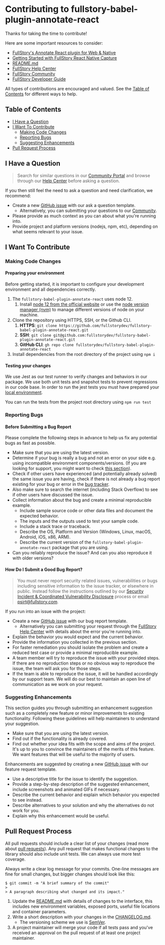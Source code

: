 # Contributing to fullstory-babel-plugin-annotate-react

Thanks for taking the time to contribute!

Here are some important resources to consider:

  * [FullStory's Annotate React plugin for Web & Native](https://help.fullstory.com/hc/en-us/articles/360049493054-FullStory-s-Annotate-React-plugin-for-Web-Native)
  * [Getting Started with FullStory React Native Capture](https://help.fullstory.com/hc/en-us/articles/360052419133)
  * [README.md](./README.md)
  * [FullStory Help Center](https://www.fullstory.com/)
  * [FullStory Community](https://community.fullstory.com/)
  * [FullStory Developer Guide](https://developer.fullstory.com/)

All types of contributions are encouraged and valued. See the [Table of Contents](#table-of-contents) for different ways to help.

## Table of Contents

- [I Have a Question](#i-have-a-question)
- [I Want To Contribute](#i-want-to-contribute)
    - [Making Code Changes](#making-code-changes)
    - [Reporting Bugs](#reporting-bugs)
	- [Suggesting Enhancements](#suggesting-enhancements)
- [Pull Request Process](#pull-request-process)

## I Have a Question

> Search for similar questions in our [Community Portal](https://community.fullstory.com/) and browse through our [Help Center](https://help.fullstory.com/hc/en-us) before asking a question.

If you then still feel the need to ask a question and need clarification, we recommend:

- Create a new [GitHub issue](https://github.com/fullstorydev/fullstory-babel-plugin-annotate-react/issues/new?template=ask_a_question.md) with our ask a question template.
	- Alternatively, you can submitting your questions to our [Community](https://community.fullstory.com/).
- Please provide as much context as you can about what you're running into.
- Provide project and platform versions (nodejs, npm, etc), depending on what seems relevant to your issue.

## I Want To Contribute

### Making Code Changes

#### Preparing your environment

Before getting started, it is important to configure your development environment and all dependencies correctly.
1. The `fullstory-babel-plugin-annotate-react` uses node 12. 
    1. Install [node 12 from the official website](https://nodejs.org/en/blog/release/v12.13.0) or use the [node version manager (nvm)](https://github.com/nvm-sh/nvm) to manage different versions of node on your machine.
2. Clone the repository using HTTPS, SSH, or the Github CLI.
    1. **HTTPS**: `git clone https://github.com/fullstorydev/fullstory-babel-plugin-annotate-react.git`
    2. **SSH**: `git clone git@github.com:fullstorydev/fullstory-babel-plugin-annotate-react.git`
    3. **GitHub CLI**: `gh repo clone fullstorydev/fullstory-babel-plugin-annotate-react`
3. Install dependencies from the root directory of the project using `npm i`

#### Testing your changes

We use Jest as our test runner to verify changes and behaviors in our package. We use both unit tests and snapshot tests to prevent regressions in our code base. In order to run the jest tests you must have prepared your [local environment](#preparing-your-environment).

You can run the tests from the project root directory using `npm run test`

### Reporting Bugs

#### Before Submitting a Bug Report

Please complete the following steps in advance to help us fix any potential bugs as fast as possible.

- Make sure that you are using the latest version.
- Determine if your bug is really a bug and not an error on your side e.g. using incompatible environment components/versions. (If you are looking for support, you might want to check [this section](#i-have-a-question)).
- Check if other users have experienced (and potentially already solved) the same issue you are having, check if there is not already a bug report existing for your bug or error in the [bug tracker](https://github.com/fullstorydev/fullstory-babel-plugin-annotate-react/issues?q=is%3Aopen+is%3Aissue+label%3Abug).
- Also make sure to search the internet (including Stack Overflow) to see if other users have discussed the issue.
- Collect information about the bug and create a minimal reproducible example.
    - Include sample source code or other data files and document the expected behavior.
    - The inputs and the outputs used to test your sample code.
    - Include a stack trace or traceback.
    - Describe the OS, Platform and Version (Windows, Linux, macOS, Android, iOS, x86, ARM).
    - Describe the current version of the `fullstory-babel-plugin-annotate-react` package that you are using.
- Can you reliably reproduce the issue? And can you also reproduce it with older versions?

#### How Do I Submit a Good Bug Report?

> You must never report security related issues, vulnerabilities or bugs including sensitive information to the issue tracker, or elsewhere in public. Instead follow the instructions outlined by our [Security Incident & Coordinated Vulnerability Disclosure](https://help.fullstory.com/hc/en-us/articles/360020624254-Security-Overview#h_01G9QN7Y3GYW36M01HG1RRTFXE) process or email [psirt@fullstory.com](mailto:psirt@fullstory.com).

If you run into an issue with the project:
- Create a new [GitHub issue](https://github.com/fullstorydev/fullstory-babel-plugin-annotate-react/issues/new?&template=bug_report.md) with our bug report template.
	- Alternatively you can submitting your request through the [FullStory Help Center](https://help.fullstory.com/hc/en-us/requests/new) with details about the error you're running into.
- Explain the behavior you would expect and the current behavior.
- Provide the information you collected in the previous section. 
- For faster remediation you should isolate the problem and create a reduced test case or provide a minimal reproducible example.
- A team member will try to reproduce the issue with your provided steps. If there are no reproduction steps or no obvious way to reproduce the issue, the team will ask you for those steps.
- If the team is able to reproduce the issue, it will be handled accordingly by our support team. We will do our best to maintain an open line of communication as we work on your request.


### Suggesting Enhancements

This section guides you through submitting an enhancement suggestion such as a completely new feature or minor improvements to existing functionality. Following these guidelines will help maintainers to understand your suggestion.

- Make sure that you are using the latest version.
- Find out if the functionality is already covered.
- Find out whether your idea fits with the scope and aims of the project. It's up to you to convince the maintainers of the merits of this feature. We want features that will be useful to the majority of users.

Enhancements are suggested by creating a new [GitHub issue](https://github.com/fullstorydev/fullstory-babel-plugin-annotate-react/issues/new?&template=feature_request.md) with our feature request template.

- Use a descriptive title for the issue to identify the suggestion.
- Provide a step-by-step description of the suggested enhancement, include screenshots and animated GIFs if necessary.
- Describe the current behavior and explain which behavior you expected to see instead. 
- Describe alternatives to your solution and why the alternatives do not work for you.
- Explain why this enhancement would be useful.

## Pull Request Process

All pull requests should include a clear list of your changes (read more about [pull requests](http://help.github.com/pull-requests/)). Any pull request that makes functional changes to the library should also include unit tests. We can always use more test coverage. 

Always write a clear log message for your commits. One-line messages are fine for small changes, but bigger changes should look like this:

```
$ git commit -m "A brief summary of the commit"
> 
> A paragraph describing what changed and its impact."
```

1. Update the [README.md](./README.md) with details of changes to the interface, this includes new environment 
   variables, exposed ports, useful file locations and container parameters.
2. Write a short description with your changes in the [CHANGELOG.md](./CHANGELOG.md). 
    - The versioning scheme we use is [SemVer](http://semver.org/).
3. A project maintainer will merge your code if all tests pass and you've received an approval on the pull request of at least one project maintainer.